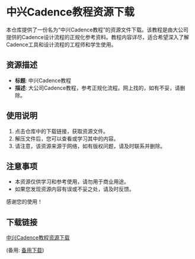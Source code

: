 # 中兴Cadence教程资源下载

本仓库提供了一份名为“中兴Cadence教程”的资源文件下载。该教程是由大公司提供的Cadence设计流程的正规化参考资料。教程内容详尽，适合希望深入了解Cadence工具和设计流程的工程师和学生使用。

## 资源描述

- **标题**: 中兴Cadence教程
- **描述**: 大公司Cadence教程，参考正规化流程。网上找的，如有不妥，请删除。

## 使用说明

1. 点击仓库中的下载链接，获取资源文件。
2. 解压文件后，您可以查看或学习其中的内容。
3. 请注意，该资源来源于网络，如有版权问题，请及时联系并删除。

## 注意事项

- 本资源仅供学习和参考使用，请勿用于商业用途。
- 如果您发现资源内容有误或不妥之处，请及时反馈。

感谢您的使用！

## 下载链接
[中兴Cadence教程资源下载](https://pan.quark.cn/s/17cec8cbab6e) 

(备用: [备用下载](https://pan.baidu.com/s/1HizahbsaBwLD6sPEum7AVA?pwd=1234))
